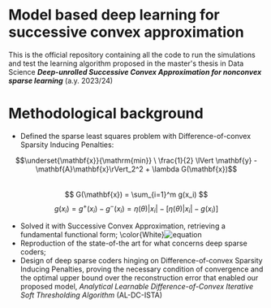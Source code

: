 # Model based deep learning for successive convex approximation 
This is the official repository containing all the code to run the simulations and test the learning algorithm proposed in the master's thesis in Data Science  ***Deep-unrolled Successive Convex Approximation for
nonconvex sparse learning*** (a.y. 2023/24)

# Methodological background
+ Defined the sparse least squares problem with Difference-of-convex Sparsity Inducing Penalties:
  
$$\underset{\mathbf{x}}{\mathrm{min}} \  \frac{1}{2} \lVert \mathbf{y} - \mathbf{A}\mathbf{x}\rVert_2^2 + \lambda G(\mathbf{x})$$  
$$ G(\mathbf{x}) = \sum_{i=1}^m g(x_i) $$
$$ g(x_i) = g^+(x_i) - g^-(x_i) = \eta(\theta)|x_i| - [\eta(\theta)|x_i| - g(x_i)] $$

+ Solved it with Successive Convex Approximation, retrieving a fundamental functional form;
\color{White}![equation](https://latex.codecogs.com/png.latex?\mathbf{x}^{k+1}=\mathcal{S}_{\frac{\lambda\eta(\theta)}{L}}\left[\mathbf{x}^{k}-\frac{1}{L}\left(\mathbf{A}^T\mathbf{A}\mathbf{x}^{k}-\mathbf{A}^T\mathbf{y}+\lambda\Gamma_{\theta,\gamma}(\mathbf{x}^k)\right)\right])
+ Reproduction of the state-of-the art for what concerns deep sparse coders;
+ Design of deep sparse coders hinging on Difference-of-convex Sparsity Inducing Penalties, proving the necessary condition of convergence and the optimal upper bound over the reconstruction error that enabled our proposed model, *Analytical Learnable Difference-of-Convex Iterative Soft Thresholding Algorithm* (AL-DC-ISTA)
